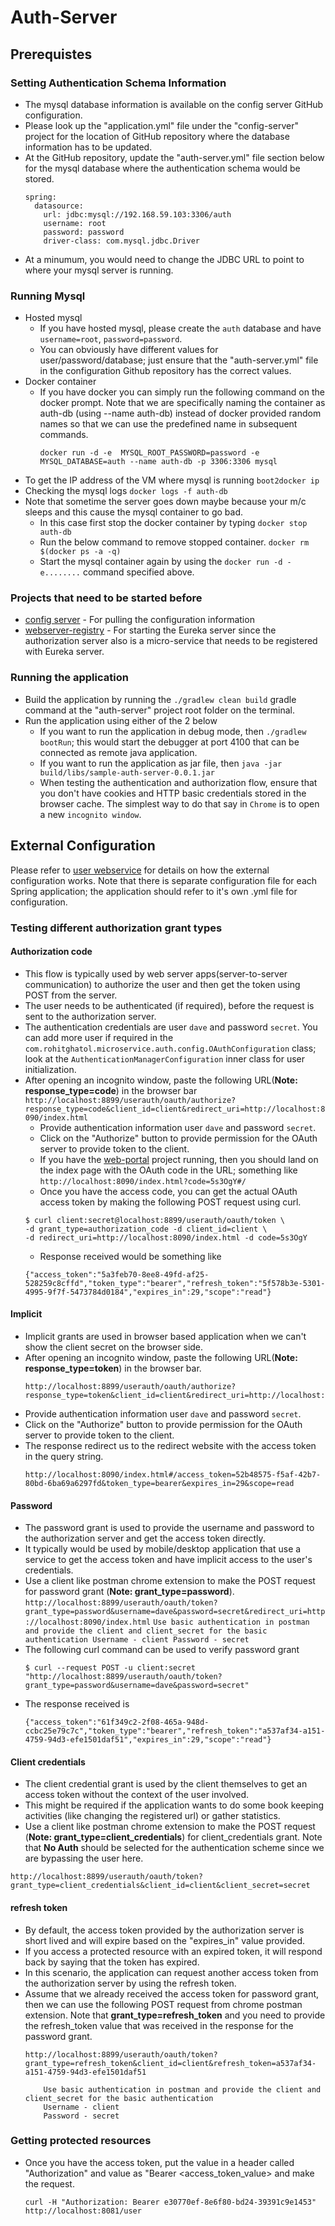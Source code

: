 # Auth-Server

## Prerequistes

### Setting Authentication Schema Information
  * The mysql database information is available on the config server GitHub configuration.
  * Please look up the "application.yml" file under the "config-server" project for the location of GitHub repository where the database information has to be updated.
  * At the GitHub repository, update the "auth-server.yml" file section below for the mysql database where the authentication schema would be stored.
     ```
     spring:
       datasource:
         url: jdbc:mysql://192.168.59.103:3306/auth
         username: root
         password: password
         driver-class: com.mysql.jdbc.Driver
     ```    
  * At a minumum, you would need to change the JDBC URL to point to where your mysql server is running.  
  
### Running Mysql  
  * Hosted mysql
    * If you have hosted mysql, please create the `auth` database and have `username=root`, `password=password`.
    * You can obviously have different values for user/password/database; just ensure that the "auth-server.yml" file in the configuration Github repository has the correct values.
 * Docker container
   * If you have docker you can simply run the following command on the docker prompt. Note that we are specifically naming the container as auth-db (using --name auth-db) instead of docker provided random names so that we can use the predefined name in subsequent commands.
        ```
        docker run -d -e  MYSQL_ROOT_PASSWORD=password -e MYSQL_DATABASE=auth --name auth-db -p 3306:3306 mysql
        ```
  * To get the IP address of the VM where mysql is running
  		`boot2docker ip`
  * Checking the mysql logs
  		`docker logs -f auth-db`
  * Note that sometime the server goes down maybe because your m/c sleeps and this cause the mysql container to go bad.
    * In this case first stop the docker container by typing
        `docker stop auth-db`	
    * Run the below command to remove stopped container.
        `docker rm $(docker ps -a -q)`
    * Start the mysql container again by using the `docker run -d -e........` command specified above.
             			
### Projects that need to be started before
* [config server](/../../blob/master/config-server/README.md) - For pulling the configuration information
* [webserver-registry](/../../blob/master/webserver-registry/README.md) - For starting the Eureka server since the authorization server also is a micro-service that needs to be registered with Eureka server.           	

### Running the application
* Build the application by running the `./gradlew clean build` gradle command at the "auth-server" project root folder	on the terminal.
* Run the application using either of the 2 below
  * If you want to run the application in debug mode, then `./gradlew bootRun`; this would start the debugger at port 4100 that can be connected as remote java application.
  * If you want to run the application as jar file, then `java -jar build/libs/sample-auth-server-0.0.1.jar`
  * When testing the authentication and authorization flow, ensure that you don't have cookies and HTTP basic credentials stored in the browser cache. The simplest way to do that say in `Chrome` is to open a new `incognito window`.
  
## External Configuration
Please refer to [user webservice](/../../blob/master/user-webservice/README.md) for details on how the external configuration works. Note that there is separate configuration file for each Spring application; the application should refer to it's own .yml file for configuration.

### Testing different authorization grant types  	
#### Authorization code 
  * This flow is typically used by web server apps(server-to-server communication) to authorize the user and then get the token using POST from the server.
  * The user needs to be authenticated (if required), before the request is sent to the authorization server.
  * The authentication credentials are user `dave` and password `secret`. You can add more user if required in the `com.rohitghatol.microservice.auth.config.OAuthConfiguration` class; look at the `AuthenticationManagerConfiguration` inner class for user initialization.
  * After opening an incognito window, paste the following URL(**Note: response_type=code**) in the browser bar
 		```
 		http://localhost:8899/userauth/oauth/authorize?response_type=code&client_id=client&redirect_uri=http://localhost:8090/index.html
 		```
    * Provide authentication information user `dave` and password `secret`.
    * Click on the "Authorize" button to provide permission for the OAuth server to provide token to the client.
    * If you have the [web-portal](../web-portal/README.md) project running, then you should land on the index page with the OAuth code in the URL; something like `http://localhost:8090/index.html?code=5s3OgY#/`
    * Once you have the access code, you can get the actual OAuth access token by making the following POST request using curl.
    ```
    $ curl client:secret@localhost:8899/userauth/oauth/token \
    -d grant_type=authorization_code -d client_id=client \
    -d redirect_uri=http://localhost:8090/index.html -d code=5s3OgY
    ```
    * Response received would be something like
    ```
    {"access_token":"5a3feb70-8ee8-49fd-af25-528259c8cffd","token_type":"bearer","refresh_token":"5f578b3e-5301-4995-9f7f-5473784d0184","expires_in":29,"scope":"read"}
	```
	
#### Implicit
  * Implicit grants are used in browser based application when we can't show the client secret on the browser side.
  * After opening an incognito window, paste the following URL(**Note: response_type=token**) in the browser bar. 
  	```
  	http://localhost:8899/userauth/oauth/authorize?response_type=token&client_id=client&redirect_uri=http://localhost:8090/index.html
  	```
   * Provide authentication information user `dave` and password `secret`.
   * Click on the "Authorize" button to provide permission for the OAuth server to provide token to the client.
  * The response redirect us to the redirect website with the access token in the query string.
  	```	
  	http://localhost:8090/index.html#/access_token=52b48575-f5af-42b7-80bd-6ba69a6297fd&token_type=bearer&expires_in=29&scope=read   
   	```
   	 
#### Password
  * The password grant is used to provide the username and password to the authorization server and get the access token directly. 
  * It typically would be used by mobile/desktop application that use a service to get the access token and have implicit access to the user's credentials.
  * Use a client like postman chrome extension to make the POST request for password grant (**Note: grant_type=password**).
  		```
     	http://localhost:8899/userauth/oauth/token?grant_type=password&username=dave&password=secret&redirect_uri=http://localhost:8090/index.html
     	```
     	```
     	Use basic authentication in postman and provide the client and client_secret for the basic authentication
     	Username - client
     	Password - secret
     	``` 
  * The following curl command can be used to verify password grant
  	```
  	$ curl --request POST -u client:secret "http://localhost:8899/userauth/oauth/token?grant_type=password&username=dave&password=secret"
  	```
  * The response received is
  	```	
	{"access_token":"61f349c2-2f08-465a-948d-ccbc25e79c7c","token_type":"bearer","refresh_token":"a537af34-a151-4759-94d3-efe1501daf51","expires_in":29,"scope":"read"}
	```
	
#### Client credentials
  * The client credential grant is used by the client themselves to get an access token without the context of the user involved.
  * This might be required if the application wants to do some book keeping activities (like changing the registered url) or gather statistics.
  * Use a client like postman chrome extension to make the POST request (**Note: grant_type=client_credentials**) for client_credentials grant. Note that **No Auth** should be selected for the authentication scheme since we are bypassing the user here.
  ```
  http://localhost:8899/userauth/oauth/token?grant_type=client_credentials&client_id=client&client_secret=secret
  ```
	
#### refresh token
  * By default, the access token provided by the authorization server is short lived and will expire based on the "expires_in" value provided.
  * If you access a protected resource with an expired token, it will respond back by saying that the token has expired.
  * In this scenario, the application can request another access token from the authorization server by using the refresh token.
  * Assume that we already received the access token for password grant, then we can use the following POST request from chrome postman extension. Note that **grant_type=refresh_token** and you need to provide the refresh_token value that was received in the response for the password grant.
  	```
  	http://localhost:8899/userauth/oauth/token?grant_type=refresh_token&client_id=client&refresh_token=a537af34-a151-4759-94d3-efe1501daf51
  	``` 
  	```
     	Use basic authentication in postman and provide the client and client_secret for the basic authentication
     	Username - client
     	Password - secret
    ``` 
    
### Getting protected resources
* Once you have the access token, put the value in a header called "Authorization" and value as "Bearer &lt;access_token_value&gt; and make the request.
	```     	
	curl -H "Authorization: Bearer e30770ef-8e6f80-bd24-39391c9e1453" http://localhost:8081/user	
	```
